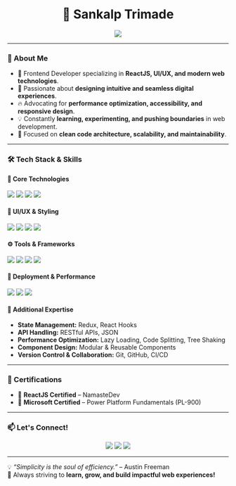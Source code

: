 <h1 align="center">🚀 Sankalp Trimade</h1>

<p align="center">
  <img src="https://readme-typing-svg.demolab.com?font=Fira+Code&size=22&duration=2000&pause=500&color=F75C7E&center=true&vCenter=true&width=700&lines=Frontend+Developer+%7C+ReactJS+Specialist;Crafting+Intuitive+and+Engaging+User+Experiences;Passionate+About+Modern+Web+Technologies;Building+Performant+and+Scalable+Applications" />
</p>

---

### 🚀 About Me
- 🎨 Frontend Developer specializing in **ReactJS, UI/UX, and modern web technologies**.
- 📌 Passionate about **designing intuitive and seamless digital experiences**.
- 🔥 Advocating for **performance optimization, accessibility, and responsive design**.
- 💡 Constantly **learning, experimenting, and pushing boundaries** in web development.
- 🎯 Focused on **clean code architecture, scalability, and maintainability**.

---

### 🛠️ Tech Stack & Skills
#### 🌟 Core Technologies
<p>
  <img src="https://img.shields.io/badge/HTML5-orange?style=for-the-badge&logo=html5&logoColor=white" />
  <img src="https://img.shields.io/badge/CSS3-blue?style=for-the-badge&logo=css3&logoColor=white" />
  <img src="https://img.shields.io/badge/JavaScript-F7DF1E?style=for-the-badge&logo=javascript&logoColor=black" />
  <img src="https://img.shields.io/badge/ReactJS-61DAFB?style=for-the-badge&logo=react&logoColor=black" />
</p>

#### 🎨 UI/UX & Styling
<p>
  <img src="https://img.shields.io/badge/Tailwind_CSS-0ea5e9?style=for-the-badge&logo=tailwind-css&logoColor=white" />
  <img src="https://img.shields.io/badge/Bootstrap-7952B3?style=for-the-badge&logo=bootstrap&logoColor=white" />
  <img src="https://img.shields.io/badge/Material_UI-0081CB?style=for-the-badge&logo=mui&logoColor=white" />
  <img src="https://img.shields.io/badge/SASS-CC6699?style=for-the-badge&logo=sass&logoColor=white" />
</p>

#### ⚙️ Tools & Frameworks
<p>
  <img src="https://img.shields.io/badge/Git-F05032?style=for-the-badge&logo=git&logoColor=white" />
  <img src="https://img.shields.io/badge/GitHub-181717?style=for-the-badge&logo=github&logoColor=white" />
  <img src="https://img.shields.io/badge/VS_Code-007ACC?style=for-the-badge&logo=visual-studio-code&logoColor=white" />
  <img src="https://img.shields.io/badge/Postman-FF6C37?style=for-the-badge&logo=postman&logoColor=white" />
</p>

#### 🚀 Deployment & Performance
<p>
  <img src="https://img.shields.io/badge/Vercel-black?style=for-the-badge&logo=vercel&logoColor=white" />
  <img src="https://img.shields.io/badge/Firebase-FFCA28?style=for-the-badge&logo=firebase&logoColor=black" />
  <img src="https://img.shields.io/badge/Heroku-430098?style=for-the-badge&logo=heroku&logoColor=white" />
</p>

#### 🧩 Additional Expertise
- **State Management:** Redux, React Hooks
- **API Handling:** RESTful APIs, JSON
- **Performance Optimization:** Lazy Loading, Code Splitting, Tree Shaking
- **Component Design:** Modular & Reusable Components
- **Version Control & Collaboration:** Git, GitHub, CI/CD

---

### 🎯 Certifications
- 📜 **ReactJS Certified** – NamasteDev
- 📜 **Microsoft Certified** – Power Platform Fundamentals (PL-900)

---

### 📫 Let's Connect!
<p align="center">
  <a href="mailto:sankalptrimade0014@gmail.com"><img src="https://img.shields.io/badge/Email-D14836?style=for-the-badge&logo=gmail&logoColor=white"></a>
  <a href="https://www.linkedin.com/in/sankalp-trimade-7678a31a5/"><img src="https://img.shields.io/badge/LinkedIn-0077B5?style=for-the-badge&logo=linkedin&logoColor=white"></a>
  <a href="https://github.com/sankalptrimade/"><img src="https://img.shields.io/badge/GitHub-181717?style=for-the-badge&logo=github&logoColor=white"></a>
</p>

---

💡 _“Simplicity is the soul of efficiency.”_ – Austin Freeman  
🚀 Always striving to **learn, grow, and build impactful web experiences!**
